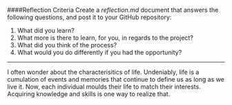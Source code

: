 ####Reflection Criteria
Create a _reflection.md_ document that answers the following questions, and post it to your GitHub repository:  
1. What did you learn?  
2. What more is there to learn, for you, in regards to the project?  
3. What did you think of the process?  
4. What would you do differently if you had the opportunity?

---------------------------------------

  I often wonder about the characterisitics of life. Undeniably, life is a cumulation of events and memories that continue to define us as long as we live it. Now, each individual moulds their life to match their interests. Acquiring knowledge and skills is one way to realize that. 
